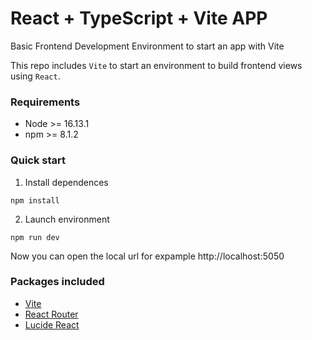 # React + TypeScript + Vite APP

Basic Frontend Development Environment to start an app with Vite

This repo includes `Vite` to start an environment to build frontend views using `React`.

### Requirements

- Node >= 16.13.1
- npm >= 8.1.2

### Quick start

1) Install dependences

```
npm install
```

2) Launch environment

```
npm run dev
```

Now you can open the local url for expample http://localhost:5050

### Packages included

- [Vite](https://vite.dev/)
- [React Router](https://reactrouter.com/en/main)
- [Lucide React](https://lucide.dev/guide/packages/lucide-react)

